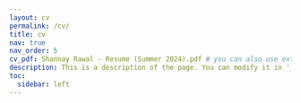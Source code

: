 ```yaml
---
layout: cv
permalink: /cv/
title: cv
nav: true
nav_order: 5
cv_pdf: Shannay Rawal - Resume (Summer 2024).pdf # you can also use external links here
description: This is a description of the page. You can modify it in '_pages/cv.md'. You can also change or remove the top pdf download button.
toc:
  sidebar: left
---
```

